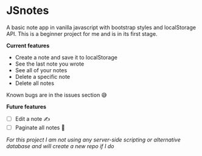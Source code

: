 # JSnotes

A basic note app in vanilla javascript with bootstrap styles and localStorage API.
This is a beginner project for me and is in its first stage.

**Current features**
* Create a note and save it to localStorage
* See the last note you wrote
* See all of your notes
* Delete a specific note
* Delete all notes

Known bugs are in the issues section 😅

**Future features**
- [ ] Edit a note ✍️
- [ ] Paginate all notes 📓

*For this project I am not using any server-side scripting or alternative database and will create a new repo if I do*
